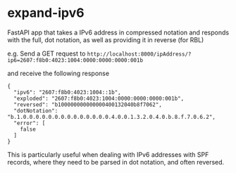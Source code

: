 # expand-ipv6
FastAPI app that takes a IPv6 address in compressed notation and responds with the full, dot notation, as well as providing it in reverse (for RBL)


e.g. Send a GET request to
`http://localhost:8000/ipAddress/?ip6=2607:f8b0:4023:1004:0000:0000:0000:001b`

and receive the following response

````
{
  "ipv6": "2607:f8b0:4023:1004::1b",
  "exploded": "2607:f8b0:4023:1004:0000:0000:0000:001b",
  "reversed": "b100000000000000400132040b8f7062",
  "dotNotation": "b.1.0.0.0.0.0.0.0.0.0.0.0.0.0.0.4.0.0.1.3.2.0.4.0.b.8.f.7.0.6.2",
  "error": [
    false
  ]
}
````

This is particularly useful when dealing with IPv6 addresses with SPF records, where they need to be parsed in dot notation, and often reversed.
